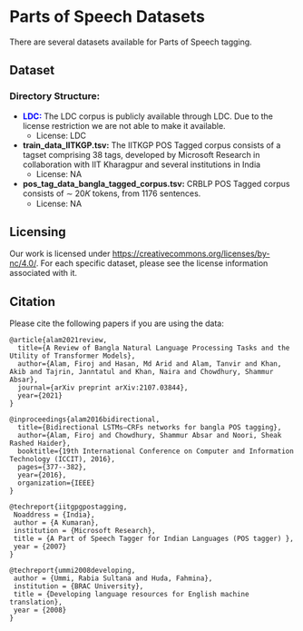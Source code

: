 # Parts of Speech Datasets
There are several datasets available for Parts of Speech tagging.

## Dataset

### Directory Structure:

* **<span style="color:blue">LDC:</span>** The LDC corpus is publicly available through LDC. Due to the license restriction we are not able to make it available.  
  - License: LDC
* **train_data_IITKGP.tsv:**  The IITKGP POS Tagged corpus consists of a tagset comprising 38 tags, developed by Microsoft Research in collaboration with IIT Kharagpur and several institutions in India
  - License: NA
* **pos_tag_data_bangla_tagged_corpus.tsv:** CRBLP POS Tagged corpus consists of ∼ 20𝐾 tokens, from 1176 sentences.
  - License: NA

## Licensing
Our work is licensed under https://creativecommons.org/licenses/by-nc/4.0/. For each specific dataset, please see the license information associated with it.

## Citation

Please cite the following papers if you are using the data:

```
@article{alam2021review,
  title={A Review of Bangla Natural Language Processing Tasks and the Utility of Transformer Models},
  author={Alam, Firoj and Hasan, Md Arid and Alam, Tanvir and Khan, Akib and Tajrin, Janntatul and Khan, Naira and Chowdhury, Shammur Absar},
  journal={arXiv preprint arXiv:2107.03844},
  year={2021}
}

@inproceedings{alam2016bidirectional,
  title={Bidirectional LSTMs—CRFs networks for bangla POS tagging},
  author={Alam, Firoj and Chowdhury, Shammur Absar and Noori, Sheak Rashed Haider},
  booktitle={19th International Conference on Computer and Information Technology (ICCIT), 2016},
  pages={377--382},
  year={2016},
  organization={IEEE}
}

@techreport{iitgpgpostagging,
 Noaddress = {India},
 author = {A Kumaran},
 institution = {Microsoft Research},
 title = {A Part of Speech Tagger for Indian Languages (POS tagger) },
 year = {2007}
}

@techreport{ummi2008developing,
 author = {Ummi, Rabia Sultana and Huda, Fahmina},
 institution = {BRAC University},
 title = {Developing language resources for English machine translation},
 year = {2008}
}

```
